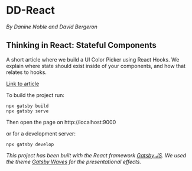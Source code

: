 # DD-React

_By Danine Noble and David Bergeron_

## Thinking in React: Stateful Components

A short article where we build a UI Color Picker using React Hooks.
We explain where state should exist inside of your components,
and how that relates to hooks.

[Link to article](https://dd-thinking-in-react.netlify.com/thinking-react/)

To build the project run:

```
npx gatsby build
npx gatsby serve

```

Then open the page on http://localhost:9000

or for a development server:

```
npx gatsby develop
```

_This project has been built with the React framework [Gatsby JS](https://www.gatsbyjs.org/). We used the theme [Gatsby Waves](https://www.gatsbyjs.org/packages/gatsby-theme-waves/) for the presentational effects._
